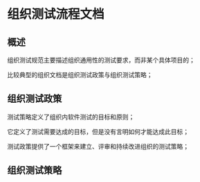 # 组织测试流程文档

## 概述

组织测试规范主要描述组织通用性的测试要求，而非某个具体项目的；

比较典型的组织文档是组织测试政策与组织测试策略；

## 组织测试政策

测试策略定义了组织内软件测试的目标和原则；

它定义了测试需要达成的目标，但是没有言明如何才能达成此目标；

测试政策提供了一个框架来建立、评审和持续改进组织的测试策略；

## 组织测试策略

